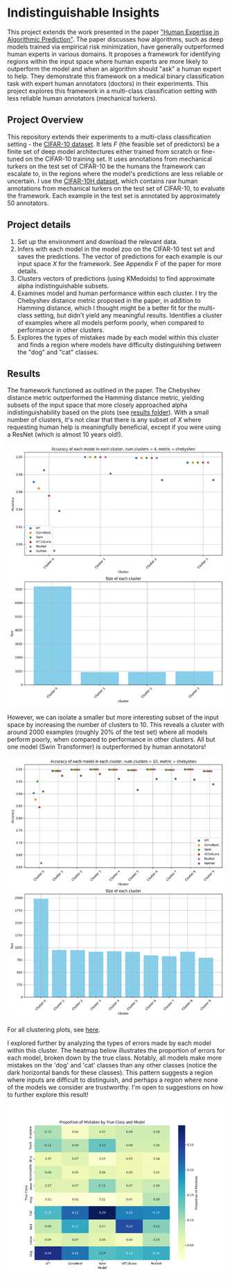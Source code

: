 # Indistinguishable Insights 

This project extends the work presented in the paper ["Human Expertise in Algorithmic Prediction"](https://arxiv.org/abs/2402.00793). The paper discusses how algorithms, such as deep models trained via empirical risk minimization, have generally outperformed human experts in various domains. It proposes a framework for identifying regions within the input space where human experts are more likely to outperform the model and when an algorithm should "ask" a human expert to help. They demonstrate this framework on a medical binary classification task with expert human annotators (doctors) in their experiments. This project explores this framework in a multi-class classification setting with less reliable human annotators (mechanical turkers).

## Project Overview

This repository extends their experiments to a multi-class classification setting - the [CIFAR-10 dataset](https://www.cs.toronto.edu/~kriz/cifar.html). It lets $F$ (the feasible set of predictors) be a finite set of deep model architectures either trained from scratch or fine-tuned on the CIFAR-10 training set. It uses annotations from mechanical turkers on the test set of CIFAR-10 be the humans the framework can escalate to, in the regions where the model's predictions are less reliable or uncertain. I use the [CIFAR-10H dataset](https://github.com/jcpeterson/cifar-10h), which contains raw human annotations from mechanical turkers on the test set of CIFAR-10, to evaluate the framework. Each example in the test set is annotated by approximately 50 annotators. 

## Project details
1. Set up the environment and download the relevant data.
2. Infers with each model in the model zoo on the CIFAR-10 test set and saves the predictions. The vector of predictions for each example is our input space $X$ for the framework. See Appendix F of the paper for more details.
3. Clusters vectors of predictions (using KMedoids) to find approximate alpha indistinguishable subsets.
4. Examines model and human performance within each cluster. I try the Chebyshev distance metric proposed in the paper, in addition to Hamming distance, which I thought might be a better fit for the multi-class setting, but didn't yield any meaningful results. Identifies a cluster of examples where all models perform poorly, when compared to performance in other clusters.
5. Explores the types of mistakes made by each model within this cluster and finds a region where models have difficulty distinguishing between the "dog" and "cat" classes.
## Results
The framework functioned as outlined in the paper. The Chebyshev distance metric outperformed the Hamming distance metric, yielding subsets of the input space that more closely approached alpha indistinguishability based on the plots (see [results folder](results/)). With a small number of clusters, it's not clear that there is any subset of $X$ where requesting human help is meaningfully beneficial, except if you were using a ResNet (which is almost 10 years old!).

<div style="text-align: center;">
    <img src="clustering_results/per_cluster_accuracy_and_size_num_clusters_4_metric_chebyshev.png" alt="Result with 4 clusters" width="600"/>
</div>

However, we can isolate a smaller but more interesting subset of the input space by increasing the number of clusters to 10. This reveals a cluster with around 2000 examples (roughly 20% of the test set) where all models perform poorly, when compared to performance in other clusters. All but one model (Swin Transformer) is outperformed by human annotators!

<div style="text-align: center;">
    <img src="clustering_results/per_cluster_accuracy_and_size_num_clusters_10_metric_chebyshev.png" alt="Result with 10 clusters" width="600"/>
</div>

For all clustering plots, see [here](clustering_results/).

I explored further by analyzing the types of errors made by each model within this cluster. The heatmap below illustrates the proportion of errors for each model, broken down by the true class. Notably, all models make more mistakes on the 'dog' and 'cat' classes than any other classes (notice the dark horizontal bands for these classes). This pattern suggests a region where inputs are difficult to distinguish, and perhaps a region where none of the models we consider are trustworthy. I'm open to suggestions on how to further explore this result!

<div style="text-align: center;">
    <img src="other_plots/proportion_mistakes_heatmap.png" alt="Proportion of mistakes by model by true class" width="600"/>
</div>









